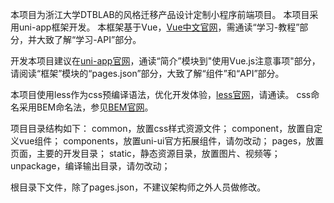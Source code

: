 本项目为浙江大学DTBLAB的风格迁移产品设计定制小程序前端项目。
本项目采用uni-app框架开发。
本框架基于Vue，[Vue中文官网](https://cn.vuejs.org/)，需通读“学习-教程”部分，并大致了解“学习-API”部分。

开发本项目建议在[uni-app官网](https://uniapp.dcloud.io/)，通读“简介”模块到"使用Vue.js注意事项"部分，请阅读“框架”模块的“pages.json”部分，大致了解“组件”和“API”部分。

本项目使用less作为css预编译语法，优化开发体验，[less官网](http://lesscss.cn/)，请通读。
css命名采用BEM命名法，参见[BEM官网](https://bemcss.com/)。

项目目录结构如下：
common，放置css样式资源文件；
component，放置自定义vue组件；
components，放置uni-ui官方拓展组件，请勿改动；
pages，放置页面，主要的开发目录；
static，静态资源目录，放置图片、视频等；
unpackage，编译输出目录，请勿改动；

根目录下文件，除了pages.json，不建议架构师之外人员做修改。
